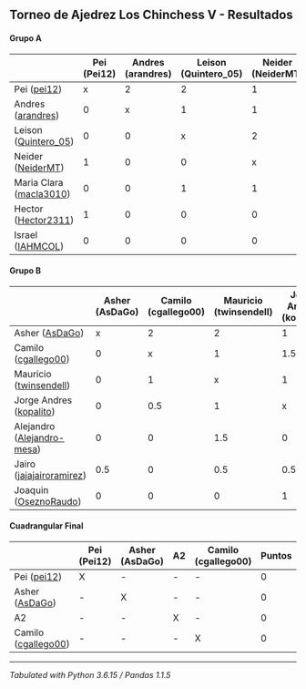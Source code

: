 ## Torneo de Ajedrez Los Chinchess V - Resultados

#### Grupo A
|                                                                       | Pei (Pei12) | Andres (arandres) | Leison (Quintero_05) | Neider (NeiderMT) | Maria Clara (macla3010) | Hector (Hector2311) | Israel (IAHMCOL) | Bye | PTOS | Neudstatdl |
|-----------------------------------------------------------------------|-------------|-------------------|----------------------|-------------------|-------------------------|---------------------|------------------|-----|------|------------|
| Pei ([pei12](https://lichess.org/?user=pei12#friend))                 |           x |                 2 |                    2 |                 1 |                       2 |                   1 |                2 |   2 |   12 |         65 |
| Andres ([arandres](https://lichess.org/?user=arandres#friend))        |           0 |                 x |                    1 |                 1 |                       2 |                   2 |                2 |   2 |   10 |         41 |
| Leison ([Quintero_05](https://lichess.org/?user=Quintero_05#friend))  |           0 |                 0 |                    x |                 2 |                       1 |                   1 |                2 |   2 |    8 |         30 |
| Neider ([NeiderMT](https://lichess.org/?user=NeiderMT#friend))        |           1 |                 0 |                    0 |                 x |                       0 |                   2 |                2 |   2 |    7 |         26 |
| Maria Clara ([macla3010](https://lichess.org/?user=macla3010#friend)) |           0 |                 0 |                    1 |                 1 |                       x |                   1 |                1 |   2 |    6 |         22 |
| Hector ([Hector2311](https://lichess.org/?user=Hector2311#friend))    |           1 |                 0 |                    0 |                 0 |                       0 |                   x |                1 |   2 |    4 |         15 |
| Israel ([IAHMCOL](https://lichess.org/?user=IAHMCOL#friend))          |           0 |                 0 |                    0 |                 0 |                       0 |                   1 |                x |   2 |    3 |          4 |

#### Grupo B
|                                                                               | Asher (AsDaGo) |Camilo (cgallego00)  | Mauricio (twinsendell) | Jorge Andres (kopalito) | Joaquin (OseznoRaudo) | Alejandro (Alejandro-mesa) | Jairo (jajajairoramirez) | Bye | PTOS | Neudstatdl |
|-------------------------------------------------------------------------------|----------------|---------------------|------------------------|-------------------------|-----------------------|----------------------------|--------------------------|-----|------|------------|
| Asher ([AsDaGo](https://lichess.org/?user=AsDaGo#friend))                     |              x |                   2 |                      2 |                       1 |                     2 |                          2 |                      1.5 |   2 | 12.5 |      70.75 |
| Camilo ([cgallego00](https://lichess.org/?user=cgallego00#friend))            |              0 |                   x |                      1 |                     1.5 |                     2 |                          2 |                        2 |   2 | 10.5 |         48 |
| Mauricio ([twinsendell](https://lichess.org/?user=twinsendell#friend))        |              0 |                   1 |                      x |                       1 |                     2 |                        0.5 |                      1.5 |   2 |    8 |         36 |
| Jorge Andres ([kopalito](https://lichess.org/?user=kopalito#friend))          |              0 |                 0.5 |                      1 |                       x |                     1 |                          2 |                      1.5 |   2 |    8 |         35 |
| Alejandro ([Alejandro-mesa](https://lichess.org/?user=Alejandro-mesa#friend)) |              0 |                   0 |                    1.5 |                       0 |                     1 |                          x |                        1 |   2 |  5.5 |       20.5 |
| Jairo ([jajajairoramirez](https://lichess.org/?user=jajajairoramirez#friend)) |            0.5 |                   0 |                    0.5 |                     0.5 |                     1 |                          0 |                        x |   2 |  4.5 |      18.25 |
| Joaquin ([OseznoRaudo](https://lichess.org/?user=OseznoRaudo#friend))         |              0 |                   0 |                      0 |                       1 |                     x |                          1 |                        0 |   2 |    4 |       13.5 |

#### Cuadrangular Final
|                                                                    | Pei (Pei12) | Asher (AsDaGo) | A2 | Camilo (cgallego00) | Puntos | Neudstadtl |
|--------------------------------------------------------------------|-------------|----------------|----|---------------------|--------|------------|
| Pei ([pei12](https://lichess.org/?user=pei12#friend))              | X           | -              | -  | -                   |      0 |          0 |
| Asher ([AsDaGo](https://lichess.org/?user=AsDaGo#friend))          | -           | X              | -  | -                   |      0 |          0 |
| A2                                                                 | -           | -              | X  | -                   |      0 |          0 |
| Camilo ([cgallego00](https://lichess.org/?user=cgallego00#friend)) | -           | -              | -  | X                   |      0 |          0 |

****
*Tabulated with Python 3.6.15 / Pandas 1.1.5*
